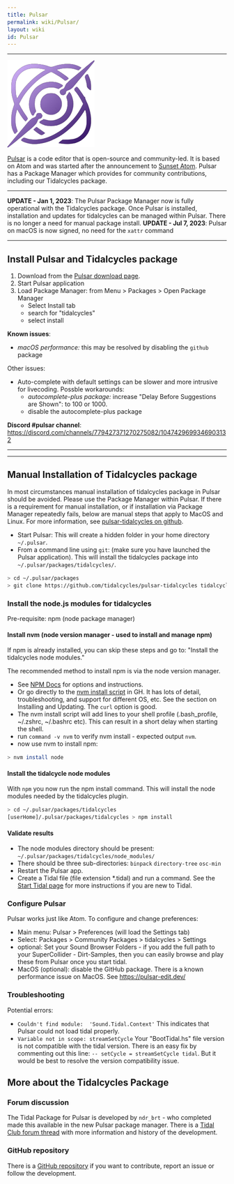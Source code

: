 ```yaml
---
title: Pulsar
permalink: wiki/Pulsar/
layout: wiki
id: Pulsar
---
```

----

![pulsaricon](pulsaricon.png)

[Pulsar](https://pulsar-edit.dev/) is a code editor that is open-source and community-led. It is based on Atom and was started after the announcement to [Sunset Atom](https://github.blog/2022-06-08-sunsetting-atom/). Pulsar has a Package Manager which provides for community contributions, including our Tidalcycles package.

---

**UPDATE - Jan 1, 2023**: The Pulsar Package Manager now is fully operational with the Tidalcycles package. Once Pulsar is installed, installation and updates for tidalcycles can be managed within Pulsar. There is no longer a need for manual package install. 
**UPDATE - Jul 7, 2023**: Pulsar on macOS is now signed, no need for the `xattr` command

---

## Install Pulsar and Tidalcycles package
1. Download from the [Pulsar download page](https://pulsar-edit.dev/download.html).
2. Start Pulsar application
3. Load Package Manager: from Menu > Packages > Open Package Manager 
    - Select Install tab
    - search for "tidalcycles"
    - select install 

**Known issues**:
- *macOS performance:* this may be resolved by disabling the `github` package

Other issues:
- Auto-complete with default settings can be slower and more intrusive for livecoding. Possble workarounds:
    - *autocomplete-plus package:* increase "Delay Before Suggestions are Shown": to 100 or 1000.
    - disable the autocomplete-plus package

**Discord #pulsar channel**: https://discord.com/channels/779427371270275082/1047429699346903132

---
---

## Manual Installation of Tidalcycles package  
In most circumstances manual installation of tidalcycles package in Pulsar should be avoided. Please use the Package Manager within Pulsar. 
If there is a requirement for manual installation, or if installation via Package Manager repeatedly fails, below are manual steps that apply to MacOS and Linux. For more information, see [pulsar-tidalcycles on github](https://github.com/tidalcycles/pulsar-tidalcycles).

- Start Pulsar: This will create a hidden folder in your home directory `~/.pulsar`.
- From a command line using `git`: (make sure you have launched the Pulsar application). This will install the tidalcycles package into `~/.pulsar/packages/tidalcycles/`.

```bash
> cd ~/.pulsar/packages
> git clone https://github.com/tidalcycles/pulsar-tidalcycles tidalcycles
```

### Install the node.js modules for tidalcycles
Pre-requisite: npm (node package manager)

#### Install nvm (node version manager - used to install and manage npm)
If npm is already installed, you can skip these steps and go to: "Install the tidalcycles node modules."

The recommended method to install npm is via the node version manager.
- See [NPM Docs](https://docs.npmjs.com/downloading-and-installing-node-js-and-npm) for options and instructions.
- Or go directly to the [nvm install script](https://github.com/nvm-sh/nvm) in GH. It has lots of detail, troubleshooting, and support for different OS, etc. See the section on Installing and Updating. The `curl` option is good.  
- The nvm install script will add lines to your shell profile (.bash_profile, ~/.zshrc, ~/.bashrc etc). This can result in a short delay when starting the shell.
- run `command -v nvm` to verify nvm install - expected output `nvm`.
- now use nvm to install npm:

```bash
> nvm install node
```

#### Install the tidalcycle node modules
With `npm` you now run the npm install command. This will install the node modules needed by the tidalcycles plugin. 

```bash
> cd ~/.pulsar/packages/tidalcycles
[userHome]/.pulsar/packages/tidalcycles > npm install
```

#### Validate results
- The node modules directory should be present: `~/.pulsar/packages/tidalcycles/node_modules/`
- There should be three sub-directories: `binpack` `directory-tree` `osc-min`
- Restart the Pulsar app.
- Create a Tidal file (file extension *.tidal) and run a command. See the [Start Tidal page](https://tidalcycles.org/docs/getting-started/tidal_start) for more instructions if you are new to Tidal.

### Configure Pulsar
Pulsar works just like Atom. To configure and change preferences:
- Main menu: Pulsar > Preferences  (will load the Settings tab)
- Select: Packages > Community Packages > tidalcycles > Settings
- optional: Set your Sound Browser Folders - if you add the full path to your SuperCollider - Dirt-Samples, then you can easily browse and play these from Pulsar once you start tidal.
- MacOS (optional): disable the GitHub package. There is a known performance issue on MacOS. See https://pulsar-edit.dev/

### Troubleshooting
Potential errors:
- `Couldn't find module:  'Sound.Tidal.Context'`  This indicates that Pulsar could not load tidal properly.
- `Variable not in scope: streamSetCycle`  Your "BootTidal.hs" file version is not compatible with the tidal version. There is an easy fix by commenting out this line: `-- setCycle = streamSetCycle tidal`. But it would be best to resolve the version compatibility issue. 

## More about the Tidalcycles Package

### Forum discussion

The Tidal Package for Pulsar is developed by `ndr_brt` - who completed made this available in the new Pulsar package manager. There is a [Tidal Club forum thread](https://club.tidalcycles.org/t/the-atom-plugin-thread/2244) with more information and history of the development.

### GitHub repository

There is a [GitHub repository](https://github.com/tidalcycles/pulsar-tidalcycles) if you want to contribute, report an issue or follow the development.
